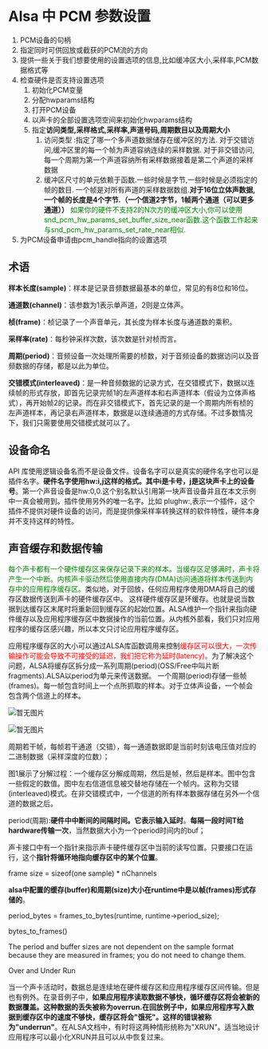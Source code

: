 # Alsa 中 PCM 参数设置

1. PCM设备的句柄
2. 指定同时可供回放或截获的PCM流的方向
3. 提供一些关于我们想要使用的设置选项的信息,比如缓冲区大小,采样率,PCM数据格式等
4. 检查硬件是否支持设置选项
   1. 初始化PCM变量
   2. 分配hwparams结构
   3. 打开PCM设备
   4. 以声卡的全部设置选项空间来初始化hwparams结构
   5. 指定**访问类型,采样格式,采样率,声道号码,周期数目以及周期大小**
      1. 访问类型 :指定了哪一个多声道数据储存在缓冲区的方法.
         对于交错访问,缓冲区里的每一个帧为声道容纳连续的采样数据.
         对于非交错访问,每一个周期为第一个声道容纳所有采样数据接着是第二个声道的采样数据
      2. 缓冲区尺寸的单元依赖于函数.一些时候是字节,一些时候是必须指定的帧的数目.
         一个帧是对所有声道的采样数据数组.**对于16位立体声数据,一个帧的长度是4个字节.（一个信道2字节，1帧两个通道（可以更多通道））**
         <font color="green">如果你的硬件不支持2的N次方的缓冲区大小,你可以使用snd_pcm_hw_params_set_buffer_size_near函数.这个函数工作起来与snd_pcm_hw_params_set_rate_near相似.</font>
5. 为PCM设备申请由pcm_handle指向的设置选项

## 术语

**样本长度(sample)**：样本是记录音频数据最基本的单位，常见的有8位和16位。

**通道数(channel)**：该参数为1表示单声道，2则是立体声。

**桢(frame)**：桢记录了一个声音单元，其长度为样本长度与通道数的乘积。

**采样率(rate)**：每秒钟采样次数，该次数是针对桢而言。

**周期(period)**：音频设备一次处理所需要的桢数，对于音频设备的数据访问以及音频数据的存储，都是以此为单位。

**交错模式(interleaved)**：是一种音频数据的记录方式，在交错模式下，数据以连续帧的形式存放，即首先记录完帧1的左声道样本和右声道样本（假设为立体声格式），再开始帧2的记录。而在非交错模式下，首先记录的是一个周期内所有桢的左声道样本，再记录右声道样本，数据是以连续通道的方式存储。不过多数情况下，我们只需要使用交错模式就可以了。

## 设备命名

API 库使用逻辑设备名而不是设备文件。设备名字可以是真实的硬件名字也可以是插件名字。**硬件名字使用hw:i,j这样的格式。其中i是卡号，j是这块声卡上的设备号**。第一个声音设备是hw:0,0.这个别名默认引用第一块声音设备并且在本文示例中一真会被用到。插件使用另外的唯一名字。比如 plughw:,表示一个插件，这个插件不提供对硬件设备的访问，而是提供像采样率转换这样的软件特性，硬件本身并不支持这样的特性。

## 声音缓存和数据传输

<font color="green">每个声卡都有一个硬件缓存区来保存记录下来的样本。当缓存区足够满时，声卡将产生一个中断。内核声卡驱动然后使用直接内存(DMA)访问通道将样本传送到内存中的应用程序缓存区。</font>类似地，对于回放，任何应用程序使用DMA将自己的缓存区数据传送到声卡的硬件缓存区中。
这样硬件缓存区是环缓存。也就是说当数据到达缓存区末尾时将重新回到缓存区的起始位置。ALSA维护一个指针来指向硬件缓存以及应用程序缓存区中数据操作的当前位置。从内核外部看，我们只对应用程序的缓存区感兴趣，所以本文只讨论应用程序缓存区。

应用程序缓存区的大小可以通过ALSA库函数调用来控制<font color="red">缓存区可以很大，一次传输操作可能会导致不可接受的延迟，我们把它称为延时(latency)。</font>为了解决这个问题，ALSA将缓存区拆分成一系列周期(period)(OSS/Free中叫片断fragments).ALSA以period为单元来传送数据。
一个周期(period)存储一些帧(frames)。每一帧包含时间上一个点所抓取的样本。对于立体声设备，一个帧会包含两个信道上的样本。

![暂无图片](images/alsa-pcm-parameter-settings/image-20210814204026360.png)

![暂无图片](images/alsa-pcm-parameter-settings/669808-20170508094600519-49295676.png)

 周期若干帧，每帧若干通道（交错），每一通道数据即是当前时刻该电压值对应的二进制数据（采样深度的位数）；


图1展示了分解过程：一个缓存区分解成周期，然后是帧，然后是样本。图中包含一些假定的数值。图中左右信道信息被交替地存储在一个帧内。这称为交错 (interleaved)模式。在非交错模式中，一个信道的所有样本数据存储在另外一个信道的数据之后。

period(周期):**硬件中中断间的间隔时间。它表示输入延时**。**每隔一段时间T给hardware传输一次**，当然数据大小为一个period时间内的buf；

声卡接口中有一个指针来指示声卡硬件缓存区中当前的读写位置。只要接口在运行，这个**指针将循环地指向缓存区中的某个位置**。

frame size = sizeof(one sample) * nChannels

**alsa中配置的缓存(buffer)和周期(size)大小在runtime中是以帧(frames)形式存储的**。

period_bytes = frames_to_bytes(runtime, runtime->period_size);

bytes_to_frames()

The period and buffer sizes are not dependent on the sample format because they are measured in frames; you do not need to change them.

Over and Under Run

当一个声卡活动时，数据总是连续地在硬件缓存区和应用程序缓存区间传输。但是也有例外。在录音例子中，**如果应用程序读取数据不够快，循环缓存区将会被新的数据覆盖。这种数据的丢失被称为overrun.在回放例子中，如果应用程序写入数据到缓存区中的速度不够快，缓存区将会"饿死"。这样的错误被称为"underrun"**。在ALSA文档中，有时将这两种情形统称为"XRUN"。适当地设计应用程序可以最小化XRUN并且可以从中恢复过来。

